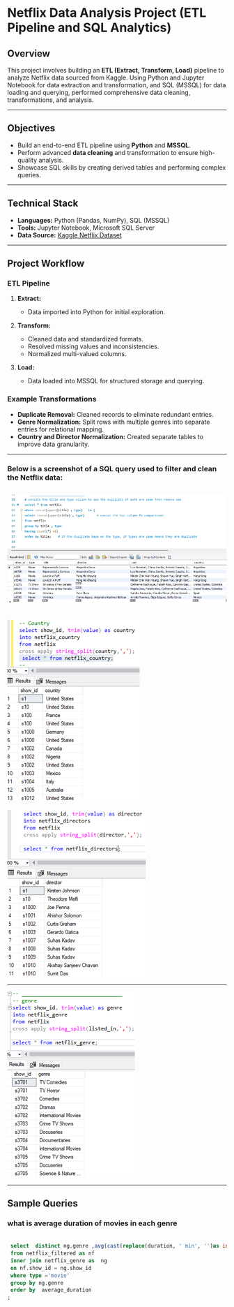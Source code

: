 # Netflix Data Analysis Project (ETL Pipeline and SQL Analytics) 

## Overview

This project involves building an **ETL (Extract, Transform, Load)** pipeline to analyze Netflix data sourced from Kaggle. Using Python and Jupyter Notebook for data extraction and transformation, and SQL (MSSQL) for data loading and querying, performed comprehensive data cleaning, transformations, and analysis.

---

## Objectives

- Build an end-to-end ETL pipeline using **Python** and **MSSQL**.
- Perform advanced **data cleaning** and transformation to ensure high-quality analysis.
- Showcase SQL skills by creating derived tables and performing complex queries.

---

## Technical Stack

- **Languages:** Python (Pandas, NumPy), SQL (MSSQL)
- **Tools:** Jupyter Notebook, Microsoft SQL Server
- **Data Source:** [Kaggle Netflix Dataset](https://www.kaggle.com/datasets/shivamb/netflix-shows)

---

## Project Workflow

### ETL Pipeline

1. **Extract:**
   - Data imported into Python for initial exploration.

2. **Transform:**
   - Cleaned data and standardized formats.
   - Resolved missing values and inconsistencies.
   - Normalized multi-valued columns.
  
3. **Load:**
   - Data loaded into MSSQL for structured storage and querying.

### Example Transformations
- **Duplicate Removal:** Cleaned records to eliminate redundant entries.
- **Genre Normalization:** Split rows with multiple genres into separate entries for relational mapping.
- **Country and Director Normalization:** Created separate tables to improve data granularity.


---

### Below is a screenshot of a SQL query used to filter and clean the Netflix data:

![Query Screenshot](https://github.com/sameena93/ELT_Netflix_Data_Manipulation_MSSQL/blob/main/static/remove%20duplicates.png)
---


![Query Screenshot](https://github.com/sameena93/ELT_Netflix_Data_Manipulation_MSSQL/blob/main/static/country_table.png)
---

![Query2](https://github.com/sameena93/ELT_Netflix_Data_Manipulation_MSSQL/blob/main/static/director_table.png)

-----
![Query2](https://github.com/sameena93/ELT_Netflix_Data_Manipulation_MSSQL/blob/main/static/genre_table.png)


----

## Sample Queries

### what is average duration of movies in each genre

```sql

 select  distinct ng.genre ,avg(cast(replace(duration, ' min', '')as int)) as average_duration
 from netflix_filtered as nf
 inner join netflix_genre as  ng
 on nf.show_id = ng.show_id
 where type ='movie'
 group by ng.genre
 order by  average_duration
;




     
